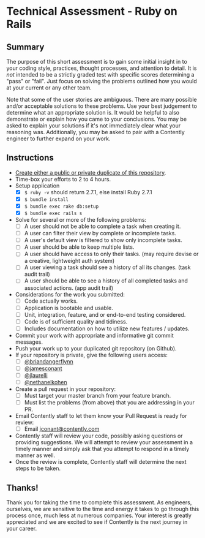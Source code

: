 # Technical Assessment - Ruby on Rails

## Summary

The purpose of this short assessment is to gain some initial insight in to your
coding style, practices, thought processes, and attention to detail. It is
_not_ intended to be a strictly graded test with specific scores determining
a "pass" or "fail". Just focus on solving the problems outlined how you would
at your current or any other team.

Note that some of the user stories are ambiguous. There are many possible and/or
acceptable solutions to these problems. Use your best judgement to determine
what an appropriate solution is. It would be helpful to also demonstrate or
explain how you came to your conclusions. You may be asked to explain your
solutions if it's not immediately clear what your reasoning was. Additionally,
you may be asked to pair with a Contently engineer to further expand on your
work.

## Instructions

- [Create either a public or private duplicate of this repository](https://help.github.com/en/github/creating-cloning-and-archiving-repositories/duplicating-a-repository).
- Time-box your efforts to 2 to 4 hours.
- Setup application
  - [x] `$ ruby -v` should return 2.7.1, else install Ruby 2.7.1
  - [x] `$ bundle install`
  - [x] `$ bundle exec rake db:setup`
  - [x] `$ bundle exec rails s`
- Solve for several or more of the following problems:
  - [ ] A user should not be able to complete a task when creating it.
  - [ ] A user can filter their view by complete or incomplete tasks.
  - [ ] A user's default view is filtered to show only incomplete tasks.
  - [ ] A user should be able to keep multiple lists.
  - [ ] A user should have access to only their tasks. (may require devise or
        a creative, lightweight auth system)
  - [ ] A user viewing a task should see a history of all its changes.
        (task audit trail)
  - [ ] A user should be able to see a history of all completed tasks and
        associated actions. (app audit trail)
- Considerations for the work you submitted:
  - [ ] Code actually works.
  - [ ] Application is bootable and usable.
  - [ ] Unit, integration, feature, and or end-to-end testing considered.
  - [ ] Code is of sufficient quality and tidiness.
  - [ ] Includes documentation on how to utilize new features / updates.
- Commit your work with appropriate and informative git commit messages.
- Push your work up to your duplicated git repository (on Github).
- If your repository is private, give the following users access:
  - [ ] [@briandangerflynn](https://github.com/briandangerflynn)
  - [ ] [@jamesconant](https://github.com/jamesconant/)
  - [ ] [@jlaurelli](https://github.com/jlaurelli)
  - [ ] [@nethanelkohen](https://github.com/nethanelkohen)
- Create a pull request in your repository:
  - [ ] Must target your master branch from your feature branch.
  - [ ] Must list the problems (from above) that you are addressing in your
        PR.
- Email Contently staff to let them know your Pull Request is ready for review:
  - [ ] Email [jconant@contently.com](jconant@contently.com)
- Contently staff will review your code, possibly asking questions or providing
  suggestions. We will attempt to review your assessment in a timely manner
  and simply ask that you attempt to respond in a timely manner as well.
- Once the review is complete, Contently staff will determine the next steps to
  be taken.

## Thanks!

Thank you for taking the time to complete this assessment. As engineers,
ourselves, we are sensitive to the time and energy it takes to go through this
process once, much less at numerous companies. Your interest is greatly
appreciated and we are excited to see if Contently is the next journey in your
career.
